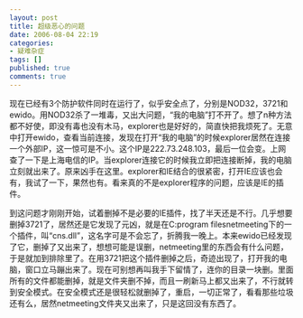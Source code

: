 ```yaml
---
layout: post
title: 超级恶心的问题
date: 2006-08-04 22:19
categories:
- 疑难杂症
tags: []
published: true
comments: true
---
```

<p><p>现在已经有3个防护软件同时在运行了，似乎安全点了，分别是NOD32，3721和ewido。用NOD32杀了一堆毒，又出大问题，&ldquo;我的电脑&rdquo;打不开了。想了n种方法都不好使，即没有毒也没有木马，explorer也是好好的，简直快把我烦死了。无意中打开ewido，查看当前连接，发现在打开&ldquo;我的电脑&rdquo;的时候explorer居然在连接一个外部IP，这一惊可是不小。这个IP是222.73.248.103，最后一位会变。上网查了一下是上海电信的IP。当explorer连接它的时候我立即把连接断掉，我的电脑立刻就出来了。原来凶手在这里。explorer和IE结合的很紧密，打开IE应该也会有，我试了一下，果然也有。看来真的不是explorer程序的问题，应该是IE的插件。</p>
<p>到这问题才刚刚开始，试着删掉不是必要的IE插件，找了半天还是不行。几乎想要删掉3721了，居然还是它发现了元凶，就是在C:program filesnetmeeting下的一个插件，叫&ldquo;cns.dll&rdquo;，这名字可是不会忘了，折腾我一晚上。本来ewido已经发现了它，删掉了又出来了，想想可能是误删，netmeeting里的东西会有什么问题，于是就加到排除里了。在用3721把这个插件删掉之后，奇迹出现了，打开我的电脑，窗口立马蹦出来了。现在可别想再叫我手下留情了，连你的目录一块删。里面所有的文件都能删掉，就是文件夹删不掉，而且一刷新马上都又出来了，不行就转到安全模式。在安全模式还是很轻松就删掉了，重启，一切正常了，看看那些垃圾还有么，居然netmeeting文件夹又出来了，只是这回没有东西了。</p></p>
